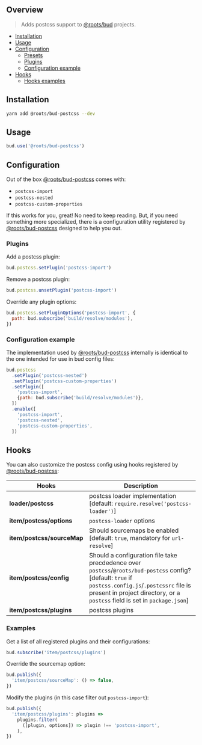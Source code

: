 ## Overview

> Adds postcss support to [@roots/bud]([[base]]/README.md) projects.

- [Installation](#Installation)
- [Usage](#usage)
- [Configuration](#configuration)
  - [Presets](#presets)
  - [Plugins](#plugins)
  - [Configuration example](#configuration-example)
- [Hooks](#hooks)
  - [Hooks examples](#Examples)

## Installation

```sh
yarn add @roots/bud-postcss --dev
```

## Usage

```js
bud.use('@roots/bud-postcss')
```

## Configuration

Out of the box [@roots/bud-postcss]([[base]]/packages/@roots/bud-postcss) comes with:

- `postcss-import`
- `postcss-nested`
- `postcss-custom-properties`

If this works for you, great! No need to keep reading. But, if you need something more specialized, there is a configuration utility registered by [@roots/bud-postcss]([[base]]/packages/@roots/bud-postcss) designed to help you out.

### Plugins

Add a postcss plugin:

```js
bud.postcss.setPlugin('postcss-import')
```

Remove a postcss plugin:

```js
bud.postcss.unsetPlugin('postcss-import')
```

Override any plugin options:

```js
bud.postcss.setPluginOptions('postcss-import', {
  path: bud.subscribe('build/resolve/modules'),
})
```

### Configuration example

The implementation used by [@roots/bud-postcss]([[base]]/packages/@roots/bud-postcss) internally is identical to the one intended for use in bud config files:

```js
bud.postcss
  .setPlugin('postcss-nested')
  .setPlugin('postcss-custom-properties')
  .setPlugin([
    'postcss-import',
    {path: bud.subscribe('build/resolve/modules')},
  ])
  .enable([
    'postcss-import',
    'postcss-nested',
    'postcss-custom-properties',
  ])
```

## Hooks

You can also customize the postcss config using hooks registered by [@roots/bud-postcss]([[base]]/packages/@roots/bud-postcss):

| Hooks                      | Description                                                                                                                                                                                                                        |
| -------------------------- | ---------------------------------------------------------------------------------------------------------------------------------------------------------------------------------------------------------------------------------- |
| **loader/postcss**         | postcss loader implementation [default: `require.resolve('postcss-loader')`]                                                                                                                                                       |
| **item/postcss/options**   | `postcss-loader` options                                                                                                                                                                                                           |
| **item/postcss/sourceMap** | Should sourcemaps be enabled [default: `true`, mandatory for `url-resolve`]                                                                                                                                                        |
| **item/postcss/config**    | Should a configuration file take precdedence over `postcss`/`@roots/bud-postcss` config? [default: `true` if `postcss.config.js`/`.postcssrc` file is present in project directory, or a `postcss` field is set in `package.json`] |
| **item/postcss/plugins**   | postcss plugins                                                                                                                                                                                                                    |

### Examples

Get a list of all registered plugins and their configurations:

```js
bud.subscribe('item/postcss/plugins')
```

Override the sourcemap option:

```js
bud.publish({
  'item/postcss/sourceMap': () => false,
})
```

Modify the plugins (in this case filter out `postcss-import`):

```js
bud.publish({
  'item/postcss/plugins': plugins =>
    plugins.filter(
      ([plugin, options]) => plugin !== 'postcss-import',
    ),
})
```
